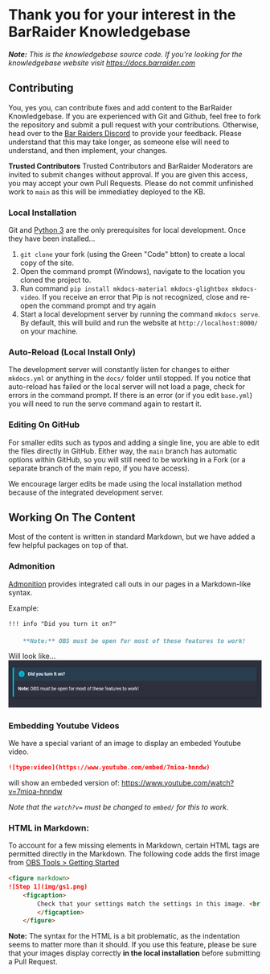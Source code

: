 # Thank you for your interest in the BarRaider Knowledgebase

***Note:** This is the knowledgebase source code. If you're looking for the knowledgebase website visit https://docs.barraider.com*

## Contributing
You, yes you, can contribute fixes and add content to the BarRaider Knowledgebase.  If you are experienced with Git and Github, feel free to fork the repository and submit a pull request with your contributions.  Otherwise, head over to the [Bar Raiders Discord](http://discord.barraider.com) to provide your feedback.  Please understand that this may take longer, as someone else will need to understand, and then implement, your changes.

**Trusted Contributors**
Trusted Contributors and BarRaider Moderators are invited to submit changes without approval.  If you are given this access, you may accept your own Pull Requests. Please do not commit unfinished work to `main` as this will be immediatley deployed to the KB.  

### Local Installation
Git and [Python 3](https://www.python.org/downloads/windows/) are the only prerequisites for local development.  Once they have been installed...

1. `git clone` your fork (using the Green "Code" btton) to create a local copy of the site.
2. Open the command prompt (Windows), navigate to the location you cloned the project to.
3. Run command `pip install mkdocs-material mkdocs-glightbox mkdocs-video`. If you receive an error that Pip is not recognized, close and re-open the command prompt and try again
4. Start a local development server by running the command `mkdocs serve`.  By default, this will build and run the website at `http://localhost:8000/` on your machine.

### Auto-Reload (Local Install Only)
The development server will constantly listen for changes to either `mkdocs.yml` or anything in the `docs/` folder until stopped.  If you notice that auto-reload has failed or the local server will not load a page, check for errors in the command prompt.  If there is an error (or if you edit `base.yml`) you will need to run the serve command again to restart it.

### Editing On GitHub
For smaller edits such as typos and adding a single line, you are able to edit the files directly in GitHub.  Either way, the `main` branch has automatic options within GitHub, so you will still need to be working in a Fork (or a separate branch of the main repo, if you have access).

We encourage larger edits be made using the local installation method because of the integrated development server.

## Working On The Content
Most of the content is written in standard Markdown, but we have added a few helpful packages on top of that.

### Admonition
[Admonition](https://squidfunk.github.io/mkdocs-material/reference/admonitions/#usage) provides integrated call outs in our pages in a Markdown-like syntax.

Example:
```markdown
!!! info "Did you turn it on?"

    **Note:** OBS must be open for most of these features to work!
```
Will look like...
![Admonition Example](docs/img/admonition-example.jpg)

### Embedding Youtube Videos
We have a special variant of an image to display an embeded Youtube video.  

```markdown
![type:video](https://www.youtube.com/embed/7mioa-hnndw)
```
will show an embeded version of: https://www.youtube.com/watch?v=7mioa-hnndw

*Note that the `watch?v=` must be changed to `embed/` for this to work.*

### HTML in Markdown:
To account for a few missing elements in Markdown, certain HTML tags are permitted directly in the Markdown.  The following code adds the first image from [OBS Tools > Getting Started](https://cyberlightdev.github.io/barraider-kb/obs-tools/getting-started/)

```markdown
<figure markdown>
![Step 1](img/gs1.png)
    <figcaption>
        Check that your settings match the settings in this image. <br /><strong>Set your own password.</strong>
        </figcaption>
    </figure>
```
**Note:** The syntax for the HTML is a bit problematic, as the indentation seems to matter more than it should.  If you use this feature, please be sure that your images display correctly **in the local installation** before submitting a Pull Request.
